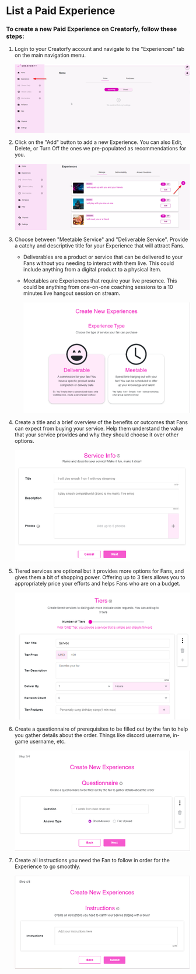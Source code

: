# List a Paid Experience

### **To create a new Paid Experience on Creatorfy, follow these steps:**
1. Login to your Creatorfy account and navigate to the "Experiences" tab on the main navigation menu. <br><br>![](assets/1.PNG)

2. Click on the "Add" button to add a new Experience. You can also Edit, Delete, or Turn Off the ones we pre-populated as recommendations for you.<br><br>![](assets/2.PNG)

3. Choose between "Meetable Service" and "Deliverable Service". Provide a catchy and descriptive title for your Experience that will attract Fans.

    - Deliverables are a product or service that can be delivered to your Fans without you needing to interact with them live. This could include anything from a digital product to a physical item.   

    - Meetables are Experiences that require your live presence. This could be anything from one-on-one coaching sessions to a 10 minutes live hangout session on stream.<br><br>![](assets/3.PNG)

4. Create a title and a brief overview of the benefits or outcomes that Fans can expect from buying your service. Help them understand the value that your service provides and why they should choose it over other options.<br><br>![](assets/4.PNG)

5. Tiered services are optional but it provides more options for Fans, and gives them a bit of shopping power. Offering up to 3 tiers allows you to appropriately price your efforts and helps Fans who are on a budget.<br><br>![](assets/5.PNG)

6. Create a questionnaire of prerequisites to be filled out by the fan to help you gather details about the order. Things like discord username, in-game username, etc.<br><br>![](assets/6.png)

7. Create all instructions you need the Fan to follow in order for the Experience to go smoothly.<br><br>![](assets/7.png)
  

